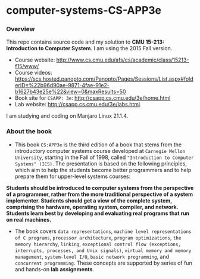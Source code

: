 # computer-systems-CS-APP3e

### Overview

This repo contains source code and my solution to **CMU 15-213: Introduction to
Computer System**. I am using the 2015 Fall version.  
- Course website: http://www.cs.cmu.edu/afs/cs/academic/class/15213-f15/www/  
- Course videos: https://scs.hosted.panopto.com/Panopto/Pages/Sessions/List.aspx#folderID=%22b96d90ae-9871-4fae-91e2-b1627b43e25e%22&view=0&maxResults=50
- Book site for `CSAPP: 3e`: http://csapp.cs.cmu.edu/3e/home.html
- Lab website: http://csapp.cs.cmu.edu/3e/labs.html.

I am studying and coding on Manjaro Linux 21.1.4.

### About the book

- This book `CS:APP3e` is the third edition of a book that stems from the introductory computer systems course developed at `Carnegie Mellon University`, starting in the Fall of 1998, called `"Introduction to Computer Systems" (ICS)`. The presentation is based on the following principles, which aim to help the students become better programmers and to help prepare them for upper-level systems courses:

**Students should be introduced to computer systems from the perspective of a programmer, rather from the more traditional perspective of a system implementer.
Students should get a view of the complete system, comprising the hardware, operating system, compiler, and network.
Students learn best by developing and evaluating real programs that run on real machines.**

- The book covers `data representations`, `machine level representations of C programs`, `processor architecture`, `program optimizations`, `the memory hierarchy`, `linking`, `exceptional control flow (exceptions, interrupts, processes, and Unix signals)`, `virtual memory and memory management`, `system-level I/O`, `basic network programming`, and `concurrent programming`. These concepts are supported by series of fun and hands-on **lab assignments**.
